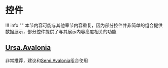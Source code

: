 # 控件

!!! info ""
    本节内容可能与其他章节内容重复，因为部分控件并非简单的组合提供数据展示，部分控件提供了与其展示内容高度相关的功能

## [Ursa.Avalonia](https://github.com/irihitech/Ursa.Avalonia)
非常推荐，建议和[Semi.Avalonia](https://github.com/irihitech/Semi.Avalonia)组合使用
